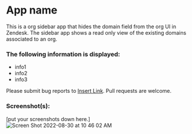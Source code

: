 # App name

This is a org sidebar app that hides the domain field from the org UI in Zendesk. The sidebar app shows a read only view of the existing domains associated to an org.

### The following information is displayed:

* info1
* info2
* info3

Please submit bug reports to [Insert Link](). Pull requests are welcome.

### Screenshot(s):
[put your screenshots down here.]
![Screen Shot 2022-08-30 at 10 46 02 AM](https://user-images.githubusercontent.com/40348966/188930781-ffc891a1-f2bc-4c67-8a79-b31bfb8bf623.png)

